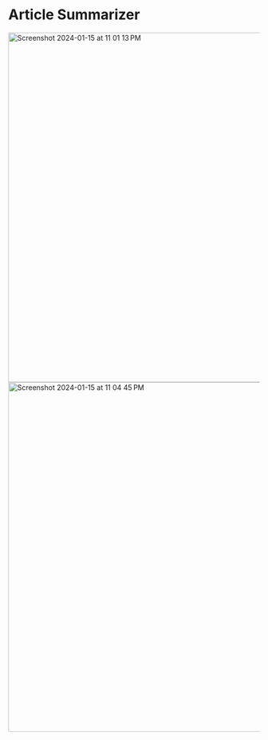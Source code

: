 # Article Summarizer
<img width="700" alt="Screenshot 2024-01-15 at 11 01 13 PM" src="https://github.com/hamzachaudhry5/Article_Summarizer/assets/146875100/e5a6f231-f82a-40b3-a47c-a5b97bf3a09c">

<img width="700" alt="Screenshot 2024-01-15 at 11 04 45 PM" src="https://github.com/hamzachaudhry5/Article_Summarizer/assets/146875100/ca036a75-e937-4795-9c45-a6e9c4e38802">

